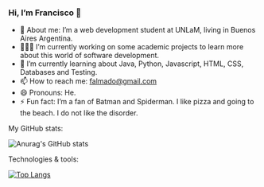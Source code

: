 ### Hi, I’m Francisco 👋

- 💬 About me: I’m a web development student at UNLaM, living in Buenos Aires Argentina.
- 👨🏻‍💻 I’m currently working on some academic projects to learn more about this world of software development.
- 🚀 I’m currently learning about Java, Python, Javascript, HTML, CSS, Databases and Testing.
- 📫 How to reach me: falmado@gmail.com
- 😄 Pronouns: He.
- ⚡ Fun fact: I’m a fan of Batman and Spiderman. I like pizza and going to the beach. I do not like the disorder.

My GitHub stats:

![Anurag's GitHub stats](https://github-readme-stats.vercel.app/api?username=franciscoalmado&show_icons=true&theme=tokyonight)

Technologies & tools:

[![Top Langs](https://github-readme-stats.vercel.app/api/top-langs/?username=franciscoalmado&layout=compact)](https://github.com/franciscoalmado/github-readme-stats)

<!--
**franciscoalmado/franciscoalmado** is a ✨ _special_ ✨ repository because its `README.md` (this file) appears on your GitHub profile.

Here are some ideas to get you started:

- 🔭 I’m currently working on some academic projects to learn more about this world of web development.
- 🌱 I’m currently learning about Java, Python, Javascript, HTML, CSS, Testing and databases.
- 💬 Ask me about: I am a web development student at UNLaM, living in Buenos Aires Argentina.
- 📫 How to reach me: falmado@gmail.com
- 😄 Pronouns: He.
- ⚡ Fun fact: I like pizza and going to the beach. I do not like the disorder.
-->
